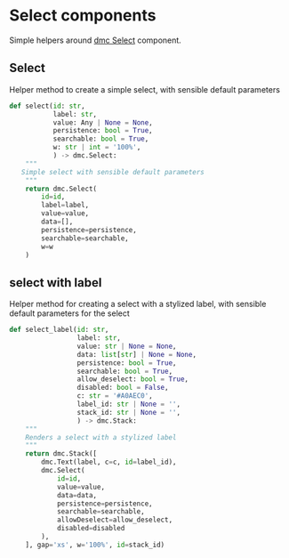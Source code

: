 # Select components


Simple helpers around <a href=https://www.dash-mantine-components.com/components/select class="external-link" target="_blank">dmc Select</a>
component.

## Select

Helper method to create a simple select, with sensible default parameters

```python
def select(id: str,
           label: str,
           value: Any | None = None,
           persistence: bool = True,
           searchable: bool = True,
           w: str | int = '100%',
           ) -> dmc.Select:
    """
   Simple select with sensible default parameters
    """
    return dmc.Select(
        id=id,
        label=label,
        value=value,
        data=[],
        persistence=persistence,
        searchable=searchable,
        w=w
    )
```

## select with label

Helper method for creating a select with a stylized label, with sensible default parameters for the select

```python
def select_label(id: str,
                 label: str,
                 value: str | None = None,
                 data: list[str] | None = None,
                 persistence: bool = True,
                 searchable: bool = True,
                 allow_deselect: bool = True,
                 disabled: bool = False,
                 c: str = '#A0AEC0',
                 label_id: str | None = '',
                 stack_id: str | None = '',
                 ) -> dmc.Stack:
    """
    Renders a select with a stylized label
    """
    return dmc.Stack([
        dmc.Text(label, c=c, id=label_id),
        dmc.Select(
            id=id,
            value=value,
            data=data,
            persistence=persistence,
            searchable=searchable,
            allowDeselect=allow_deselect,
            disabled=disabled
        ),
    ], gap='xs', w='100%', id=stack_id)
```